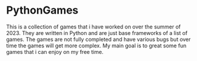# PythonGames
This is a collection of games that i have worked on over the summer of 2023. They are written in Python and are just base frameworks of a list of games.
The games are not fully completed and have various bugs but over time the games will get more complex. My main goal is to great some fun games that i can enjoy on my free time.
